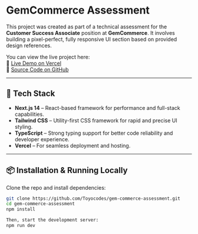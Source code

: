 # GemCommerce Assessment

This project was created as part of a technical assessment for the **Customer Success Associate** position at **GemCommerce**. It involves building a pixel-perfect, fully responsive UI section based on provided design references.

You can view the live project here:  
🔗 [Live Demo on Vercel](https://gem-commerce-assessment-z1yw.vercel.app/)  
📁 [Source Code on GitHub](https://github.com/Toyocodes/gem-commerce-assessment)

---

## 🚀 Tech Stack

- **Next.js 14** – React-based framework for performance and full-stack capabilities.
- **Tailwind CSS** – Utility-first CSS framework for rapid and precise UI styling.
- **TypeScript** – Strong typing support for better code reliability and developer experience.
- **Vercel** – For seamless deployment and hosting.

---

## 📦 Installation & Running Locally

Clone the repo and install dependencies:

```bash
git clone https://github.com/Toyocodes/gem-commerce-assessment.git
cd gem-commerce-assessment
npm install

Then, start the development server:
npm run dev